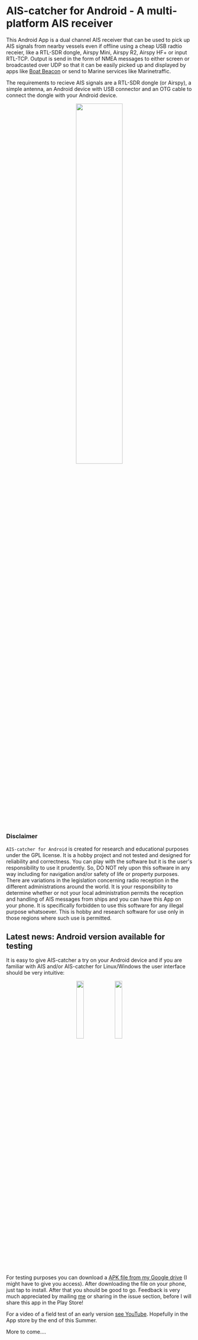# AIS-catcher for Android - A multi-platform AIS receiver 
This Android App is a dual channel AIS receiver that can be used to pick up AIS signals from nearby vessels even if offline using a cheap USB radtio receier, like a RTL-SDR dongle, Airspy Mini, Airspy R2, Airspy HF+ or input RTL-TCP. 
Output is send in the form of NMEA messages to either screen or broadcasted over UDP so that it can be easily picked up and displayed by apps like [Boat Beacon](https://pocketmariner.com/mobile-apps/boatbeacon/) 
or send to Marine services like Marinetraffic.

The requirements to recieve AIS signals are a RTL-SDR dongle (or Airspy), a simple antenna, an Android device with USB connector and an OTG cable to connect the dongle with your Android device.

<p align="center">
<img src="https://raw.githubusercontent.com/jvde-github/AIS-catcher/media/media/equipment.jpg" width=50% height=50%>
</p>

### Disclaimer

```AIS-catcher for Android```  is created for research and educational purposes under the GPL license. It is a hobby project and not tested and designed for reliability and correctness. 
You can play with the software but it is the user's responsibility to use it prudently. So,  DO NOT rely upon this software in any way including for navigation 
and/or safety of life or property purposes.
There are variations in the legislation concerning radio reception in the different administrations around the world. 
It is your responsibility to determine whether or not your local administration permits the reception and handling of AIS messages from ships and you can have this App on your phone. 
It is specifically forbidden to use this software for any illegal purpose whatsoever. 
This is hobby and research software for use only in those regions where such use is permitted.

## Latest news: Android version available for testing

It is easy to give AIS-catcher a try on your Android device and if you are familiar with AIS and/or AIS-catcher for Linux/Windows the user interface should be very intuitive:
<p align="center">
<img src="https://raw.githubusercontent.com/jvde-github/AIS-catcher/media/media/AIScatcher%20for%20Android%20screenshot%201.png" width=20% height=20%>
<img src="https://raw.githubusercontent.com/jvde-github/AIS-catcher/media/media/AIScatcher%20for%20Android%20screenshot%202.png" width=20% height=20%>
</p>

For testing purposes you can download a [APK file from my Google drive](https://drive.google.com/file/d/1HDm39szX_kF-Bg6KKruabFoWmzveji0w/view?usp=sharing) (I might have to give you access). After downloading the file on your phone, just tap to install. After that you should be good to go. Feedback is very much appreciated by mailing [me](mailto:jvde.github@gmail.com) or sharing in the issue section, before I will share this app in the Play Store!

For a video of a field test of an early version [see YouTube](https://www.youtube.com/watch?v=Sn-3c-qCxu4). Hopefully in the App store by the end of this Summer.

More to come....
